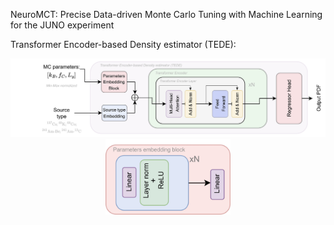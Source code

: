 NeuroMCT: Precise Data-driven Monte Carlo Tuning with Machine Learning for the JUNO experiment

Transformer Encoder-based Density estimator (TEDE):
<div align="center">
  <img src="docs/tede.jpg" width="600">
</div>

<div align="center">
  <img src="docs/param_emb_block.jpg" width="200">
</div>
